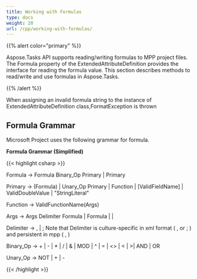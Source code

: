 ```yaml
---
title: Working with Formulas
type: docs
weight: 20
url: /cpp/working-with-formulas/
---
```


{{% alert color="primary" %}} 

Aspose.Tasks API supports reading/writing formulas to MPP project files. The Formula property of the ExtendedAttributeDefinition provides the interface for reading the formula value. This section describes methods to read/write and use formulas in Aspose.Tasks.

{{% /alert %}} 

When assigning an invalid formula string to the instance of ExtendedAttributeDefinition class,FormatException is thrown
## **Formula Grammar**
Microsoft Project uses the following grammar for formula.

**Formula Grammar (Simplified)**

{{< highlight csharp >}}

Formula -> Formula Binary_Op Primary | Primary

Primary -> (Formula) | Unary_Op Primary | Function | [ValidFieldName] | ValidDoubleValue | "StringLiteral"

Function -> ValidFunctionName(Args)

Args -> Args Delimiter Formula | Formula | |

Delimiter -> , | ;   Note that Delimiter is culture-specific in xml format ( , or ; ) and persistent in mpp ( , )

Binary_Op -> + | - | * | / | & | MOD | ^ | = | <> | < | >| AND | OR

Unary_Op -> NOT | + | -

{{< /highlight >}}
